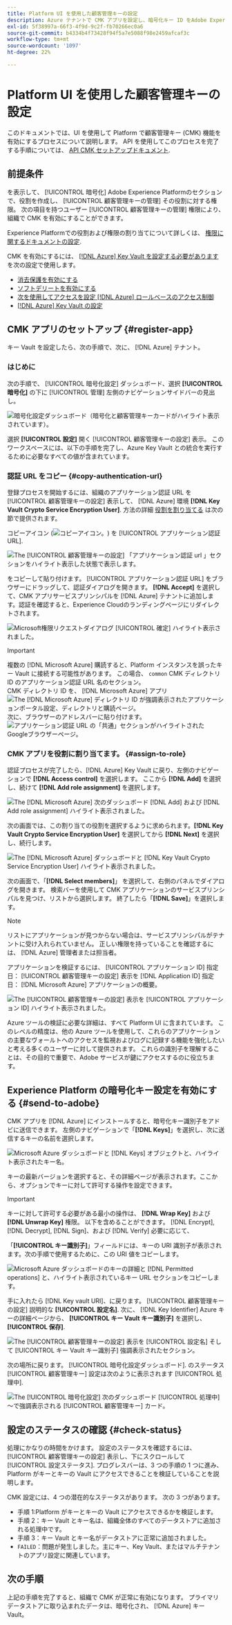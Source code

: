```yaml
---
title: Platform UI を使用した顧客管理キーの設定
description: Azure テナントで CMK アプリを設定し、暗号化キー ID をAdobe Experience Platformに送信する方法を説明します。
exl-id: 5f38997a-66f3-4f9d-9c2f-fb70266ec0a6
source-git-commit: b4334b4f73428f94f5a7e5088f98e2459afcaf3c
workflow-type: tm+mt
source-wordcount: '1097'
ht-degree: 22%

---
```


# Platform UI を使用した顧客管理キーの設定

このドキュメントでは、UI を使用して Platform で顧客管理キー (CMK) 機能を有効にするプロセスについて説明します。 API を使用してこのプロセスを完了する手順については、 [API CMK セットアップドキュメント](./api-set-up.md).

## 前提条件

を表示して、 [!UICONTROL 暗号化] Adobe Experience Platformのセクションで、役割を作成し、 [!UICONTROL 顧客管理キーの管理] その役割に対する権限。 次の項目を持つユーザー [!UICONTROL 顧客管理キーの管理] 権限により、組織で CMK を有効にすることができます。

Experience Platformでの役割および権限の割り当てについて詳しくは、 [権限に関するドキュメントの設定](https://experienceleague.adobe.com/docs/platform-learn/getting-started-for-data-architects-and-data-engineers/configure-permissions.html?lang=ja).

CMK を有効にするには、 [[!DNL Azure] Key Vault を設定する必要があります](./azure-key-vault-config.md) を次の設定で使用します。

* [消去保護を有効にする](https://learn.microsoft.com/en-us/azure/key-vault/general/soft-delete-overview#purge-protection)
* [ソフトデリートを有効にする](https://learn.microsoft.com/en-us/azure/key-vault/general/soft-delete-overview)
* [次を使用してアクセスを設定 [!DNL Azure] ロールベースのアクセス制御](https://learn.microsoft.com/en-us/azure/role-based-access-control/)
* [ [!DNL Azure]  Key Vault の設定](./azure-key-vault-config.md)

## CMK アプリのセットアップ {#register-app}

キー Vault を設定したら、次の手順で、次に、 [!DNL Azure] テナント。

### はじめに

次の手順で、 [!UICONTROL 暗号化設定] ダッシュボード、選択 **[!UICONTROL 暗号化]** の下に [!UICONTROL 管理] 左側のナビゲーションサイドバーの見出し。

![暗号化設定ダッシュボード（暗号化と顧客管理キーカードがハイライト表示されています）。](../../images/governance-privacy-security/customer-managed-keys/encryption-configraion.png)

選択 **[!UICONTROL 設定]** 開く [!UICONTROL 顧客管理キーの設定] 表示。 このワークスペースには、以下の手順を完了し、Azure Key Vault との統合を実行するために必要なすべての値が含まれています。

### 認証 URL をコピー {#copy-authentication-url}

登録プロセスを開始するには、組織のアプリケーション認証 URL を [!UICONTROL 顧客管理キーの設定] 表示して、 [!DNL Azure] 環境 **[!DNL Key Vault Crypto Service Encryption User]**. 方法の詳細 [役割を割り当てる](#assign-to-role) は次の節で提供されます。

コピーアイコン (![コピーアイコン。](../../images/governance-privacy-security/customer-managed-keys/copy-icon.png)) を [!UICONTROL アプリケーション認証 URL].

![The [!UICONTROL 顧客管理キーの設定] 「アプリケーション認証 url 」セクションをハイライト表示した状態で表示します。](../../images/governance-privacy-security/customer-managed-keys/application-authentication-url.png)

をコピーして貼り付けます。 [!UICONTROL アプリケーション認証 URL] をブラウザーにドラッグして、認証ダイアログを開きます。 **[!DNL Accept]** を選択して、CMK アプリサービスプリンシパルを [!DNL Azure] テナントに追加します。認証を確認すると、Experience Cloudのランディングページにリダイレクトされます。

![Microsoft権限リクエストダイアログ [!UICONTROL 確定] ハイライト表示されました。](../../images/governance-privacy-security/customer-managed-keys/app-permission.png)

>[!IMPORTANT]
>
>複数の [!DNL Microsoft Azure] 購読すると、Platform インスタンスを誤ったキー Vault に接続する可能性があります。 この場合、 `common` CMK ディレクトリ ID のアプリケーション認証 URL 名のセクション。<br>CMK ディレクトリ ID を、 [!DNL Microsoft Azure] アプリ<br>![The [!DNL Microsoft Azure] ディレクトリ ID が強調表示されたアプリケーションポータル設定、ディレクトリと購読ページ。](../../images/governance-privacy-security/customer-managed-keys/directory-id.png)<br>次に、ブラウザーのアドレスバーに貼り付けます。<br>![アプリケーション認証 URL の「共通」セクションがハイライトされたGoogleブラウザーページ。](../../images/governance-privacy-security/customer-managed-keys/common-url-section.png)

### CMK アプリを役割に割り当てます。 {#assign-to-role}

認証プロセスが完了したら、[!DNL Azure] Key Vault に戻り、左側のナビゲーションで **[!DNL Access control]** を選択します。 ここから **[!DNL Add]** を選択し、続けて **[!DNL Add role assignment]** を選択します。

![The [!DNL Microsoft Azure] 次のダッシュボード [!DNL Add] および [!DNL Add role assignment] ハイライト表示されました。](../../images/governance-privacy-security/customer-managed-keys/add-role-assignment.png)

次の画面では、この割り当ての役割を選択するように求められます。**[!DNL Key Vault Crypto Service Encryption User]** を選択してから **[!DNL Next]** を選択し、続行します。

![The [!DNL Microsoft Azure] ダッシュボードと [!DNL Key Vault Crypto Service Encryption User] ハイライト表示されました。](../../images/governance-privacy-security/customer-managed-keys/select-role.png)

次の画面で、「**[!DNL Select members]**」 を選択して、右側のパネルでダイアログを開きます。 検索バーを使用して CMK アプリケーションのサービスプリンシパルを見つけ、リストから選択します。 終了したら「**[!DNL Save]**」を選択します。

>[!NOTE]
>
>リストにアプリケーションが見つからない場合は、サービスプリンシパルがテナントに受け入れられていません。 正しい権限を持っていることを確認するには、 [!DNL Azure] 管理者または担当者。

アプリケーションを検証するには、 [!UICONTROL アプリケーション ID] 指定日： [!UICONTROL 顧客管理キーの設定] 表示を [!DNL Application ID] 指定日： [!DNL Microsoft Azure] アプリケーションの概要。

![The [!UICONTROL 顧客管理キーの設定] 表示を [!UICONTROL アプリケーション ID] ハイライト表示されました。](../../images/governance-privacy-security/customer-managed-keys/application-id.png)

Azure ツールの検証に必要な詳細は、すべて Platform UI に含まれています。 このレベルの精度は、他の Azure ツールを使用して、これらのアプリケーションの主要なヴォールトへのアクセスを監視およびログに記録する機能を強化したいと考える多くのユーザーに対して提供されます。 これらの識別子を理解することは、その目的で重要で、Adobe サービスが鍵にアクセスするのに役立ちます。

## Experience Platform の暗号化キー設定を有効にする {#send-to-adobe}

CMK アプリを [!DNL Azure] にインストールすると、暗号化キー識別子をアドビに送信できます。 左側のナビゲーションで「**[!DNL Keys]**」を選択し、次に送信するキーの名前を選択します。

![Microsoft Azure ダッシュボードと [!DNL Keys] オブジェクトと、ハイライト表示されたキー名。](../../images/governance-privacy-security/customer-managed-keys/select-key.png)

キーの最新バージョンを選択すると、その詳細ページが表示されます。ここから、オプションでキーに対して許可する操作を設定できます。

>[!IMPORTANT]
>
>キーに対して許可する必要がある最小の操作は、 **[!DNL Wrap Key]** および **[!DNL Unwrap Key]** 権限。 以下を含めることができます。 [!DNL Encrypt], [!DNL Decrypt], [!DNL Sign]、および [!DNL Verify] 必要に応じて、

「**[!UICONTROL キー識別子]**」フィールドには、キーの URI 識別子が表示されます。次の手順で使用するために、この URI 値をコピーします。

![Microsoft Azure ダッシュボードのキーの詳細と [!DNL Permitted operations] と、ハイライト表示されているキー URL セクションをコピーします。](../../images/governance-privacy-security/customer-managed-keys/copy-key-url.png)

手に入れたら [!DNL Key vault URI]、に戻ります。 [!UICONTROL 顧客管理キーの設定] 説明的な **[!UICONTROL 設定名]**. 次に、 [!DNL Key Identifier] Azure キーの詳細ページから、 **[!UICONTROL キー Vault キー識別子]** を選択し、 **[!UICONTROL 保存]**.

![The [!UICONTROL 顧客管理キーの設定] 表示を [!UICONTROL 設定名] そして [!UICONTROL キー Vault キー識別子] 強調表示されたセクション。](../../images/governance-privacy-security/customer-managed-keys/configuration-name.png)

次の場所に戻ります。 [!UICONTROL 暗号化設定ダッシュボード]. のステータス [!UICONTROL 顧客管理キー] 設定は次のように表示されます [!UICONTROL 処理中].

![The [!UICONTROL 暗号化設定] 次のダッシュボード [!UICONTROL 処理中] ～で強調表示される [!UICONTROL 顧客管理キー] カード。](../../images/governance-privacy-security/customer-managed-keys/processing.png)

## 設定のステータスの確認 {#check-status}

処理にかなりの時間をかけます。 設定のステータスを確認するには、 [!UICONTROL 顧客管理キーの設定] 表示し、下にスクロールして [!UICONTROL 設定ステータス]. プログレスバーは、3 つの手順の 1 つに進み、Platform がキーとキーの Vault にアクセスできることを検証していることを説明します。

CMK 設定には、4 つの潜在的なステータスがあります。 次の 3 つがあります。

* 手順 1:Platform がキーとキーの Vault にアクセスできるかを検証します。
* 手順 2：キー Vault とキー名は、組織全体のすべてのデータストアに追加される処理中です。
* 手順 3：キー Vault とキー名がデータストアに正常に追加されました。
* `FAILED`：問題が発生しました。主にキー、Key Vault、またはマルチテナントのアプリ設定に関連しています。

## 次の手順

上記の手順を完了すると、組織で CMK が正常に有効になります。 プライマリデータストアに取り込まれたデータは、暗号化され、 [!DNL Azure] キー Vault。
